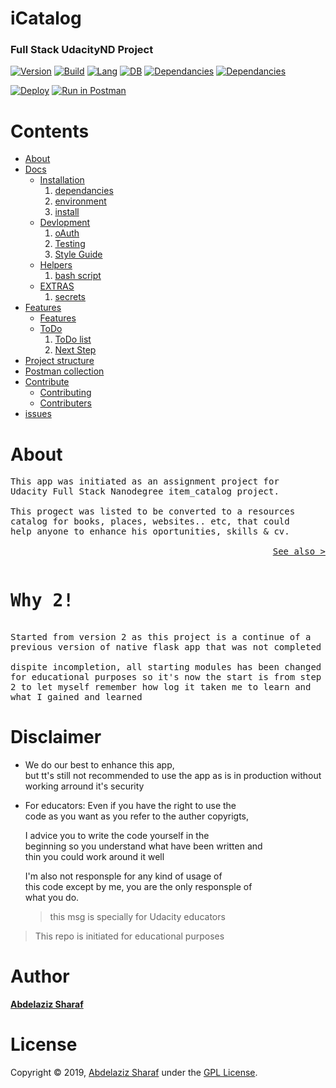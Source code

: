 # iCatalog

### Full Stack UdacityND Project

[![Version](https://img.shields.io/badge/Version-2.0.0-darkgreen.svg)](https://github.com/AbdelazizSharaf001/iCatalog)
[![Build](https://img.shields.io/badge/Build-Stable-darkgreen.svg)](https://github.com/AbdelazizSharaf001/iCatalog)
[![Lang](https://img.shields.io/badge/Lang-Python-darkblue.svg)](https://github.com/AbdelazizSharaf001/iCatalog)
[![DB](https://img.shields.io/badge/DB-sqlite-blue.svg)](https://github.com/AbdelazizSharaf001/iCatalog)
[![Dependancies](https://img.shields.io/badge/Dependancies-passing-darkcyan.svg)](/docs#dependancies)
[![Dependancies](https://img.shields.io/badge/License-GPL%203.0-black.svg)](https://github.com/AbdelazizSharaf001/iCatalog/blob/master/LICENSE)

[![Deploy](https://www.herokucdn.com/deploy/button.svg)](https://heroku.com/deploy)
[![Run in Postman](https://run.pstmn.io/button.svg)](https://app.getpostman.com/run-collection/b5ac5d891a3964aa896a)


# Contents

- [About](#about)
- [Docs](/docs)
  * [Installation](/docs/ins.md)
    1. [dependancies](/docs/ins.md#dependancies)
    2. [environment](/docs/ins.md#environment)
    3. [install](/docs/ins.md#install)
  * [Devlopment](/docs/Dev.md)
    1. [oAuth](/docs/Dev.md#oauth)
    2. [Testing](/docs/Dev.md#testing)
    3. [Style Guide](/docs/Dev.md#style-guide)
  * [Helpers](/docs/helpers.md)
    1. [bash script](/docs/helpers.md#bash)
  * [EXTRAS](/docs/EXTRAS.md)
    1. [secrets](/docs/EXTRAS.md#secrets)
- [Features](/docs/features.md)
  * [Features](/docs/features.md)
  * [ToDo](/docs/to_do.md)
    1. [ToDo list](/docs/to_do.md#todo)
    2. [Next Step](/docs/to_do.md#next-step)
- [Project structure](/docs/structure.md)
- [Postman collection](https://documenter.getpostman.com/view/9649012/SWLb8UxS)
- [Contribute](/docs/contribute.md)
  * [Contributing](/CONTRIBUTING.md)
  * [Contributers](/docs/contributers.md)
- [issues](/docs/issues.md)


# About

<pre>
This app was initiated as an assignment project for
Udacity Full Stack Nanodegree item_catalog project.

This progect was listed to be converted to a resources
catalog for books, places, websites.. etc, that could
help anyone to enhance his oportunities, skills & cv.

<a  style="float: right;"
    href="icatalog.herokuapp.com/about" target="_blank"
>See also ></a>
</pre>

<pre>
<h1>Why 2!</h1>
Started from version 2 as this project is a continue of a
previous version of native flask app that was not completed

dispite incompletion, all starting modules has been changed
for educational purposes so it's now the start is from step
2 to let myself remember how log it taken me to learn and
what I gained and learned
</pre>

# Disclaimer

- We do our best to enhance this app,
  <br>but tt's still not recommended to use the app as is
  in production without working arround it's security

- For educators: Even if you have the right to use the
  <br>code as you want as you refer to the auther copyrigts,
  
  I advice you to write the code yourself in the
  <br>beginning so you understand what have been written and
  <br>thin you could work around it well
  
  I'm also not responsple for any kind of usage of
  <br>this code except by me, you are the only responsple of
  <br>what you do.
  >this msg is specially for Udacity educators

> This repo is initiated for educational purposes



# Author

**[Abdelaziz Sharaf](https://github.com/AbdelazizSharaf001)**

# License

Copyright © 2019,
[Abdelaziz Sharaf](https://github.com/AbdelazizSharaf001)
under the [GPL License](LICENSE).
